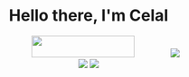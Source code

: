 <h1 align="center">Hello there, I'm Celal</h1>

<div align="center">
    <img width="60%" height="39px"src="https://t-diff-kxhyu38lv-tdiff1.vercel.app/api/now-playing.svg" />
    <a href="https://discord.com/users/571651448761352212" alt="Discord Profile"><img src="https://lanyard-profile-readme.vercel.app/api/571651448761352212"></a>
</div>

<div align="center">
    <a href="https://discord.link/ttz6dJ9CCz" alt="Discord Server"><img src="https://shields.io/badge/Discord-black?style=for-the-badge&logo=discord"></a>
    <a href="https://instagram.com/celalcakmakr1" alt="Instagram"><img src="https://shields.io/badge/Instagram-black?style=for-the-badge&logo=instagram"></a>
</div>
